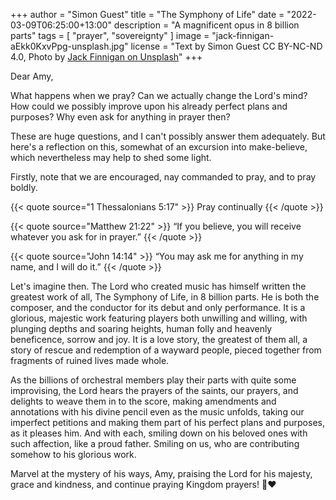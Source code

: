 +++
author = "Simon Guest"
title = "The Symphony of Life"
date = "2022-03-09T06:25:00+13:00"
description = "A magnificent opus in 8 billion parts"
tags = [ "prayer", "sovereignty" ]
image = "jack-finnigan-aEkk0KxvPpg-unsplash.jpg"
license = "Text by Simon Guest CC BY-NC-ND 4.0, Photo by [Jack Finnigan on Unsplash](https://unsplash.com/photos/aEkk0KxvPpg)"
+++

Dear Amy,

What happens when we pray? Can we actually change the Lord's mind? How could we possibly improve upon his already perfect plans and purposes? Why even ask for anything in prayer then?

These are huge questions, and I can't possibly answer them adequately. But here's a reflection on this, somewhat of an excursion into make-believe, which nevertheless may help to shed some light.

Firstly, note that we are encouraged, nay commanded to pray, and to pray boldly.

{{< quote source="1 Thessalonians 5:17" >}}
Pray continually
{{< /quote >}}

{{< quote source="Matthew 21:22" >}}
“If you believe, you will receive whatever you ask for in prayer.”
{{< /quote >}}

{{< quote source="John 14:14" >}}
“You may ask me for anything in my name, and I will do it.”
{{< /quote >}}

Let's imagine then. The Lord who created music has himself written the greatest work of all, The Symphony of Life, in 8 billion parts. He is both the composer, and the conductor for its debut and only performance. It is a glorious, majestic work featuring players both unwilling and willing, with plunging depths and soaring heights, human folly and heavenly beneficence, sorrow and joy.  It is a love story, the greatest of them all, a story of rescue and redemption of a wayward people, pieced together from fragments of ruined lives made whole.

As the billions of orchestral members play their parts with quite some improvising, the Lord hears the prayers of the saints, our prayers, and delights to weave them in to the score, making amendments and annotations with his divine pencil even as the music unfolds, taking our imperfect petitions and making them part of his perfect plans and purposes, as it pleases him. And with each, smiling down on his beloved ones with such affection, like a proud father. Smiling on us, who are contributing somehow to his glorious work.

Marvel at the mystery of his ways, Amy, praising the Lord for his majesty, grace and kindness, and continue praying Kingdom prayers! 🙏❤️
